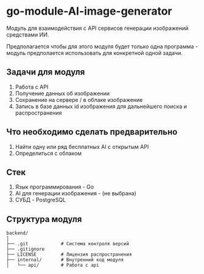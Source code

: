 # go-module-AI-image-generator
Модуль для взаимодействия с API сервисов генерации изображений средствами ИИ.

Предполагается чтобы для этого модуля будет только одна программа - модуль предполается использовать для конкретной одной задачи.

## Задачи для модуля
1) Работа с API
2) Получение данных об изображении
3) Сохранение на сервере / в облаке изображение
4) Запись в базе данных id изображения для дальнейшего поиска и распространения

## Что необходимо сделать предварительно
1) Найти одну или ряд бесплатных AI с открытым API
2) Определиться с облаком

## Стек
1) Язык программирования - Go
2) AI для генерации изображения - (не выбрана)
3) СУБД - PostgreSQL

## Структура модуля
<pre><code>backend/
│
├── .git            # Система контроля версий
├── .gitignore           
├── LICENSE         # Лицензия распространения
├── internal/       # Внутренний код модуля
│   └── api/        # Работа с api
</code></pre>